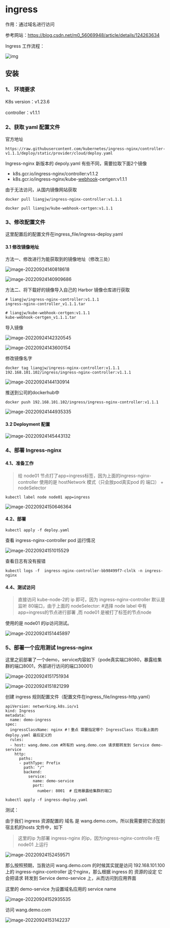 # ingress

作用：通过域名进行访问

参考网站：https://blog.csdn.net/m0_56069948/article/details/124263634

Ingress 工作流程：

![img](https://img-blog.csdnimg.cn/img_convert/4421abbdc49aee42c0b5a8c88e17c5a6.png)

## 安装

### 1、 环境要求

K8s version：v1.23.6

controller：v1.1.1

### 2、获取 yaml 配置文件

官方地址 

```
https://raw.githubusercontent.com/kubernetes/ingress-nginx/controller-v1.1.1/deploy/static/provider/cloud/deploy.yaml
```

Ingress-nginx 新版本的 depoly.yaml 有些不同，需要拉取下面2个镜像

- k8s.gcr.io/ingress-nginx/controller:v1.1.2
- k8s.gcr.io/ingress-nginx/kube-[webhook](https://so.csdn.net/so/search?q=webhook&spm=1001.2101.3001.7020)-certgen:v1.1.1

由于无法访问，从国内镜像网站获取

```
docker pull liangjw/ingress-nginx-controller:v1.1.1

docker pull liangjw/kube-webhook-certgen:v1.1.1
```

### 3、修改配置文件

这里配置后的配置文件在ingress_file/ingress-deploy.yaml

#### 3.1 修改镜像地址

方法一、修改进行为能获取到的镜像地址（修改三处）

![image-20220924140818618](images/image-20220924140818618.png)

![image-20220924140909686](images/image-20220924140909686.png)

方法二、将下载好的镜像导入自己的 Harbor 镜像仓库进行获取

```
# liangjw/ingress-nginx-controller:v1.1.1
ingress-nginx-controller_v1.1.1.tar  

# liangjw/kube-webhook-certgen:v1.1.1
kube-webhook-certgen_v1.1.1.tar
```

导入镜像

![image-20220924142320545](images/image-20220924142320545.png)

![image-20220924143600154](images/image-20220924143600154.png)

修改镜像名字

```
docker tag liangjw/ingress-nginx-controller:v1.1.1 192.168.101.102/ingress/ingress-nginx-controller:v1.1.1
```

![image-20220924144130914](images/image-20220924144130914.png)

推送到公司的dockerhub中

```
docker push 192.168.101.102/ingress/ingress-nginx-controller:v1.1.1
```

![image-20220924144935335](images/image-20220924144935335.png)

#### 3.2 Deployment 配置

![image-20220924145443132](images/image-20220924145443132.png)

### 4、部署 Ingress-nginx

#### 4.1、准备工作

> 给 node01 节点打了app=ingress标签，因为上面的ingress-nginx-controller 使用的是 hostNetwork 模式（只会放pod真实pod 的 端口） + nodeSelector

```
kubectl label node node01 app=ingress 
```

![image-20220924150646364](images/image-20220924150646364.png)

#### 4.2、部署

```
kubectl apply -f deploy.yaml
```

查看 ingress-nginx-controller pod 运行情况

![image-20220924151015529](images/image-20220924151015529.png)

查看日志有没有报错

```
kubectl logs -f  ingress-nginx-controller-bb98499f7-clnlk -n ingress-nginx
```

#### 4.4、测试访问

> 直接访问 kube-node-2的 ip 即可，因为 ingress-nginx-controller 默认是 监听 80端口，由于上面的 nodeSelector: #选择 node label 中有 app=ingress的节点进行部署 ,而 node01 是被打了标签的节点node

使用的是 node01 的ip访问测试。

![image-20220924151445897](images/image-20220924151445897.png)

### 5、部署一个应用测试 Ingress-nginx

这里之前部署了一个demo，service内容如下（pode真实端口8080，暴露给集群的端口8001，外部进行访问的端口30001）

![image-20220924151751934](images/image-20220924151751934.png)

![image-20220924151821299](images/image-20220924151821299.png)

创建 ingress 规则配置文件（配置文件在ingress_file/ingress-http.yaml）

```
apiVersion: networking.k8s.io/v1
kind: Ingress
metadata:
  name: demo-ingress
spec:
  ingressClassName: nginx #！重点 需要指定哪个 IngressClass 可以看上面的 deploy.yaml 最后定义的
  rules:
  - host: wang.demo.com #所有的 wang.demo.com 请求都转发到 Service demo-service
    http:
      paths:
      - pathType: Prefix
        path: "/"
        backend:
          service:
            name: demo-service
            port: 
              number: 8001  # 应用暴露给集群的端口

```

```
kubectl apply -f ingress-deploy.yaml
```

测试：

由于我们 ingress 资源配置的 域名 是 wang.demo.com，所以我需要把它添加到 宿主机的hosts 文件中，如下

> 这里的ip 为部署 ingress-nginx 的ip，因为ingress-nginx-controlle r在node01 上运行

![image-20220924152459571](images/image-20220924152459571.png)

那么按照预期，当我访问 wang.demo.com 的时候其实就是访问 192.168.101.100 上的 ingress-nginx-controller 这个nginx，那么根据 ingress 的 资源的设定 它会把请求 转发到 Service demo-service 上，从而访问到应用界面

这里的 demo-service 为设置域名应用的 service name

![image-20220924152935535](images/image-20220924152935535.png)

访问 wang.demo.com

![image-20220924153142237](images/image-20220924153142237.png)